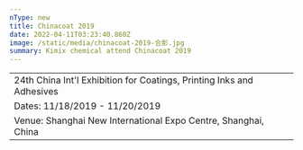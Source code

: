 ```yaml
---
nType: new
title: Chinacoat 2019
date: 2022-04-11T03:23:40.860Z
image: /static/media/chinacoat-2019-合影.jpg
summary: Kimix chemical attend Chinacoat 2019
---
```

<!--StartFragment-->

|                                                                       |
| --------------------------------------------------------------------- |
| 24th China Int'l Exhibition for Coatings, Printing Inks and Adhesives |
| Dates: 11/18/2019 - 11/20/2019                                        |
| Venue: Shanghai New International Expo Centre, Shanghai, China        |

<!--EndFragment-->